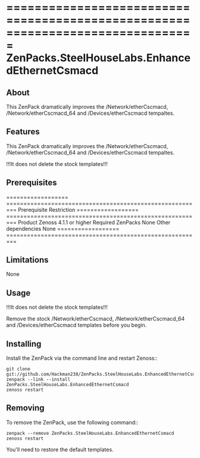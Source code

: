 ===============================================================================
ZenPacks.SteelHouseLabs.EnhancedEthernetCsmacd
===============================================================================

About
-------------------------------------------------------------------------------
This ZenPack dramatically improves the /Network/etherCscmacd, 
/Network/etherCscmacd_64 and /Devices/etherCscmacd tempaltes.


Features
-------------------------------------------------------------------------------
This ZenPack dramatically improves the /Network/etherCscmacd, 
/Network/etherCscmacd_64 and /Devices/etherCscmacd tempaltes.

!!!It does not delete the stock templates!!!

Prerequisites
-------------------------------------------------------------------------------

==================  =========================================================
Prerequisite        Restriction
==================  =========================================================
Product             Zenoss 4.1.1 or higher
Required ZenPacks   None
Other dependencies  None
==================  =========================================================


Limitations
-------------------------------------------------------------------------------
None


Usage
-------------------------------------------------------------------------------
!!!It does not delete the stock templates!!!

Remove the stock /Network/etherCscmacd, /Network/etherCscmacd_64 and 
/Devices/etherCscmacd templates before you begin.


Installing
-------------------------------------------------------------------------------

Install the ZenPack via the command line and restart Zenoss::

    git clone git://github.com/Hackman238/ZenPacks.SteelHouseLabs.EnhancedEthernetCsmacd.git  
    zenpack --link --install ZenPacks.SteelHouseLabs.EnhancedEthernetCsmacd
    zenoss restart


Removing
-------------------------------------------------------------------------------

To remove the ZenPack, use the following command::

    zenpack --remove ZenPacks.SteelHouseLabs.EnhancedEthernetCsmacd
    zenoss restart

You'll need to restore the default templates.
